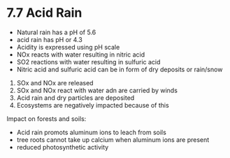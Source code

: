 # 7.7 Acid Rain

- Natural rain has a pH of 5.6 
- acid rain has pH or 4.3
- Acidity is expressed using pH scale
- NOx reacts with water resulting in nitric acid
- SO2 reactions with water resulting in sulfuric acid
- Nitric acid and sulfuric acid can be in form of dry deposits or rain/snow

1. SOx and NOx are released
2. SOx and NOx react with water adn are carried by winds
3. Acid rain and dry particles are deposited
4. Ecosystems are negatively impacted because of this

Impact on forests and soils:
- Acid rain promots aluminum ions to leach from soils
- tree roots cannot take up calcium when aluminum ions are present
- reduced photosynthetic activity

